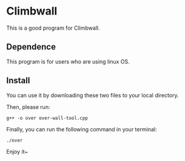 # Climbwall

This is a good program for Climbwall.

## Dependence

This program is for users who are using linux OS.

## Install

You can use it by downloading these two files to your local directory.

Then, please run:

```g++ -o over over-wall-tool.cpp```

Finally, you can run the following command in your terminal:

```./over```

Enjoy it\~